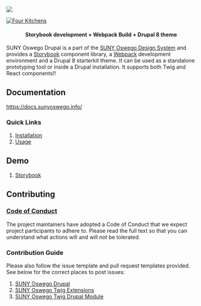 <img src="./hero.png" />

[![Four Kitchens](https://img.shields.io/badge/4K-Four%20Kitchens-35AA4E.svg)](https://fourkitchens.com/)

<h4 align="center">Storybook development + Webpack Build + Drupal 8 theme</h4>

SUNY Oswego Drupal is a part of the [SUNY Oswego Design System](https://github.com/sunyoswego-ds) and provides a [Storybook](https://storybook.js.org/) component library, a [Webpack](https://webpack.js.org/) development environment and a Drupal 8 starterkit theme. It can be used as a standalone prototyping tool or inside a Drupal installation. It supports both Twig and React components!!

## Documentation

https://docs.sunyoswego.info/

### Quick Links

1. [Installation](https://docs.sunyoswego.info/installation/design-system)
2. [Usage](https://docs.sunyoswego.info/usage/commands)

## Demo

1. [Storybook](http://storybook.sunyoswego.info/)

## Contributing

### [Code of Conduct](https://github.com/sunyoswego-ds/sunyoswego-drupal/blob/master/CODE_OF_CONDUCT.md)

The project maintainers have adopted a Code of Conduct that we expect project participants to adhere to. Please read the full text so that you can understand what actions will and will not be tolerated.

### Contribution Guide

Please also follow the issue template and pull request templates provided. See below for the correct places to post issues:

1. [SUNY Oswego Drupal](https://github.com/sunyoswego-ds/sunyoswego-drupal/issues)
3. [SUNY Oswego Twig Extensions](https://github.com/sunyoswego-ds/sunyoswego-twig-extensions/issues)
4. [SUNY Oswego Twig Drupal Module](https://www.drupal.org/project/issues/sunyoswego_twig)

